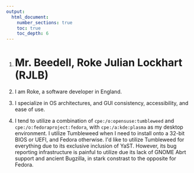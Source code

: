 ```yaml
---
output:
  html_document:
    number_sections: true
    toc: true
    toc_depth: 6
---
```


<ol>
	<li>
		<h1>Mr. Beedell, Roke Julian Lockhart (RJLB)</h1>
	</li>
	<li>
		<p>I am Roke, a software developer in England.</p>
	</li>
	<li>
		<p>I specialize in OS architectures, and GUI consistency, accessibility, and ease of use.</p>
	</li>
	<li>
		<p>I tend to utilize a combination of <code>cpe:/o:opensuse:tumbleweed</code> and <code>cpe:/o:fedoraproject:fedora</code>, with <code>cpe:/a:kde:plasma</code> as my desktop environment. I utilize Tumbleweed when I need to install onto a 32-bit BIOS or UEFI, and Fedora otherwise. I'd like to utilize Tumbleweed for everything due to its exclusive inclusion of YaST. However, its bug reporting infrastructure is painful to utilize due its lack of GNOME Abrt support and ancient Bugzilla, in stark constrast to the opposite for Fedora.</p>
	</li>
</ol>
